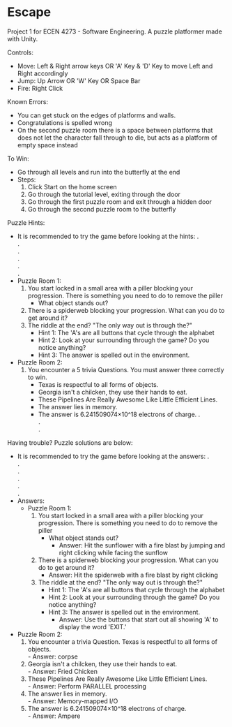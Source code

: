 # Escape
Project 1 for ECEN 4273 - Software Engineering. A puzzle platformer made with Unity. 

Controls:
  - Move: Left & Right arrow keys OR 'A' Key & 'D' Key to move Left and Right accordingly
  - Jump: Up Arrow OR 'W' Key OR Space Bar
  - Fire: Right Click

Known Errors:
  - You can get stuck on the edges of platforms and walls. 
  - Congratulations is spelled wrong
  - On the second puzzle room there is a space between platforms that does not let the character fall through to die, but acts as a platform of empty space instead
  
 
To Win:
  - Go through all levels and run into the butterfly at the end
  - Steps: 
    1. Click Start on the home screen
    2. Go through the tutorial level, exiting through the door
    3. Go through the first puzzle room and exit through a hidden door
    4. Go through the second puzzle room to the butterfly
    
    
Puzzle Hints:
  - It is recommended to try the game before looking at the hints:
  .<br/>
  .<br/>
  .<br/>
  .<br/>
  .<br/>
  .<br/>
  - Puzzle Room 1:
      1. You start locked in a small area with a piller blocking your progression. There is something you need to do to remove the piller
          - What object stands out?
      2. There is a spiderweb blocking your progression. What can you do to get around it?
      3. The riddle at the end? "The only way out is through the?" 
          - Hint 1: The 'A's are all buttons that cycle through the alphabet
          - Hint 2: Look at your surrounding through the game? Do you notice anything?
          - Hint 3: The answer is spelled out in the environment.
  - Puzzle Room 2:
      1. You encounter a 5 trivia Questions. You must answer three correctly to win. 
          - Texas is respectful to all forms of objects.
          - Georgia isn't a chilcken, they use their hands to eat. 
          - These Pipelines Are Really Awesome Like Little Efficient Lines. 
          - The answer lies in memory.
          - The answer is  6.241509074×10^18 electrons of charge.
  .<br/>
  .<br/>
  .<br/>
  
Having trouble? Puzzle solutions are below:<br/>
   - It is recommended to try the game before looking at the answers:
  .<br/>
  .<br/>
  .<br/>
  .<br/>
  .<br/>
  .<br/>
  - Answers:
    - Puzzle Room 1:
      1. You start locked in a small area with a piller blocking your progression. There is something you need to do to remove the piller
          - What object stands out?
            - Answer: Hit the sunflower with a fire blast by jumping and right clicking while facing the sunflow
      2. There is a spiderweb blocking your progression. What can you do to get around it?
            - Answer: Hit the spiderweb with a fire blast by right clicking
      3. The riddle at the end? "The only way out is through the?"
          - Hint 1: The 'A's are all buttons that cycle through the alphabet
          - Hint 2: Look at your surrounding through the game? Do you notice anything?
          - Hint 3: The answer is spelled out in the environment.
            - Answer: Use the buttons that start out all showing 'A' to display the word 'EXIT.' 
  - Puzzle Room 2:
      1. You encounter a trivia Question. Texas is respectful to all forms of objects.<br/>
        - Answer: corpse
      2. Georgia isn't a chilcken, they use their hands to eat.<br/> 
        - Answer: Fried Chicken
      3. These Pipelines Are Really Awesome Like Little Efficient Lines.<br/> 
        - Answer: Perform PARALLEL processing
      4. The answer lies in memory.<br/>
        - Answer: Memory-mapped I/O
      5. The answer is  6.241509074×10^18 electrons of charge.<br/>
        - Answer: Ampere
        
